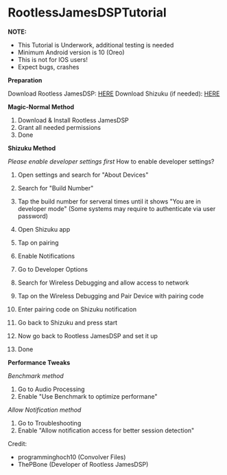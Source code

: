 # RootlessJamesDSPTutorial
**NOTE:**

- This Tutorial is Underwork, additional testing is needed
- Minimum Android version is 10 (Oreo)
- This is not for IOS users!
- Expect bugs, crashes

**Preparation**

Download Rootless JamesDSP: [HERE](https://f-droid.org/en/packages/me.timschneeberger.rootlessjamesdsp/)
Download Shizuku (if needed): [HERE](https://apt.izzysoft.de/fdroid/index/apk/moe.shizuku.privileged.api)

**Magic-Normal Method**
1. Download & Install Rootless JamesDSP
2. Grant all needed permissions
3. Done

**Shizuku Method**

*Please enable developer settings first*
How to enable developer settings?

1. Open settings and search for "About Devices"
2. Search for "Build Number"
3. Tap the build number for serveral times until it shows "You are in developer mode" (Some systems may require to authenticate via user password)


1. Open Shizuku app
2. Tap on pairing
3. Enable Notifications
4. Go to Developer Options
5. Search for Wireless Debugging and allow access to network
6. Tap on the Wireless Debugging and Pair Device with pairing code
7. Enter pairing code on Shizuku notification
8. Go back to Shizuku and press start
9. Now go back to Rootless JamesDSP and set it up
10. Done

**Performance Tweaks**

*Benchmark method*

1. Go to Audio Processing
2. Enable "Use Benchmark to optimize performane"

*Allow Notification method*

1. Go to Troubleshooting
2. Enable "Allow notification access for better session detection"

Credit: 
- programminghoch10 (Convolver Files)
- ThePBone (Developer of Rootless JamesDSP)
